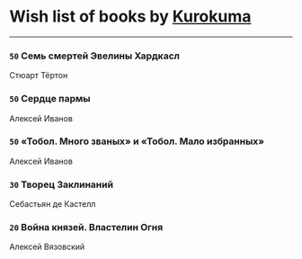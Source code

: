 # Wish list of books by [Kurokuma](https://plus.google.com/114867625557587940583)
---

### `50` Семь смертей Эвелины Хардкасл
Стюарт Тёртон

### `50` Сердце пармы
Алексей Иванов

### `50` «Тобол. Много званых» и «Тобол. Мало избранных»
Алексей Иванов

### `30` Творец Заклинаний
Себастьян де Кастелл

### `20` Война князей. Властелин Огня
Алексей Вязовский

